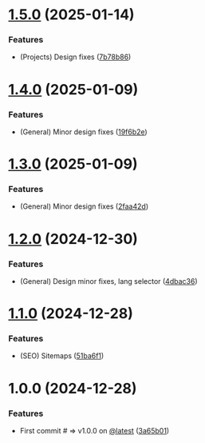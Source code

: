 # [1.5.0](https://github.com/tavomak/tusk/compare/v1.4.0...v1.5.0) (2025-01-14)


### Features

* (Projects) Design fixes ([7b78b86](https://github.com/tavomak/tusk/commit/7b78b869a598d6d2b535960931bd363f0f015bf7))

# [1.4.0](https://github.com/tavomak/tusk/compare/v1.3.0...v1.4.0) (2025-01-09)


### Features

* (General) Minor design fixes ([19f6b2e](https://github.com/tavomak/tusk/commit/19f6b2e142197fdb0db8bb29fd67cfdc74819508))

# [1.3.0](https://github.com/tavomak/tusk/compare/v1.2.0...v1.3.0) (2025-01-09)


### Features

* (General) Minor design fixes ([2faa42d](https://github.com/tavomak/tusk/commit/2faa42d7ee6cc33d39b450da91a64f1749d03033))

# [1.2.0](https://github.com/tavomak/tusk/compare/v1.1.0...v1.2.0) (2024-12-30)


### Features

* (General) Design minor fixes, lang selector ([4dbac36](https://github.com/tavomak/tusk/commit/4dbac36211e3594f26c86252d223b95474d8bf23))

# [1.1.0](https://github.com/tavomak/tusk/compare/v1.0.0...v1.1.0) (2024-12-28)


### Features

* (SEO) Sitemaps ([51ba6f1](https://github.com/tavomak/tusk/commit/51ba6f174796656b9d3174a0c08e80ef6df7ed36))

# 1.0.0 (2024-12-28)


### Features

* First commit # => v1.0.0 on [@latest](https://github.com/latest) ([3a65b01](https://github.com/tavomak/tusk/commit/3a65b01c98818e51a9a06fb768d5b6bc4a625815))
